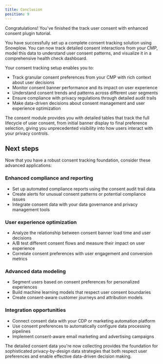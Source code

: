 ```yaml
---
title: Conclusion
position: 9
---
```


Congratulations! You've finished the track user consent with enhanced consent plugin tutorial.

You have successfully set up a complete consent tracking solution using Snowplow. You can now track detailed consent interactions from your CMP, model this data to understand user consent patterns, and visualize it in a comprehensive health check dashboard.

Your consent tracking setup enables you to:

- Track granular consent preferences from your CMP with rich context about user decisions
- Monitor consent banner performance and its impact on user experience
- Understand consent trends and patterns across different user segments
- Ensure compliance with privacy regulations through detailed audit trails
- Make data-driven decisions about consent management and user experience optimization

The consent module provides you with detailed tables that track the full lifecycle of user consent, from initial banner display to final preference selection, giving you unprecedented visibility into how users interact with your privacy controls.

## Next steps

Now that you have a robust consent tracking foundation, consider these advanced applications:

### Enhanced compliance and reporting
- Set up automated compliance reports using the consent audit trail data
- Create alerts for unusual consent patterns or potential compliance issues
- Integrate consent data with your data governance and privacy management tools

### User experience optimization
- Analyze the relationship between consent banner load time and user decisions
- A/B test different consent flows and measure their impact on user experience
- Correlate consent preferences with user engagement and conversion metrics

### Advanced data modeling
- Segment users based on consent preferences for personalized experiences
- Build machine learning models that respect user consent boundaries
- Create consent-aware customer journeys and attribution models

### Integration opportunities
- Connect consent data with your CDP or marketing automation platform
- Use consent preferences to automatically configure data processing pipelines
- Implement consent-aware email marketing and advertising campaigns

The detailed consent data you're now collecting provides the foundation for sophisticated privacy-by-design data strategies that both respect user preferences and enable effective data-driven decision making.
